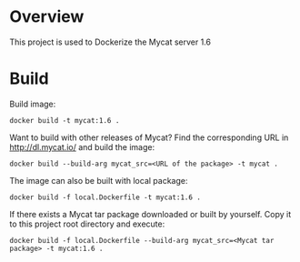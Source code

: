 # Overview
This project is used to Dockerize the Mycat server 1.6

# Build

Build image:

```
docker build -t mycat:1.6 .
```

Want to build with other releases of Mycat? Find the corresponding URL in http://dl.mycat.io/ and build the image:

```
docker build --build-arg mycat_src=<URL of the package> -t mycat .
```

The image can also be built with local package:

```
docker build -f local.Dockerfile -t mycat:1.6 .
```

If there exists a Mycat tar package downloaded or built by yourself. Copy it to this project root directory and execute:

```
docker build -f local.Dockerfile --build-arg mycat_src=<Mycat tar package> -t mycat:1.6 .
```